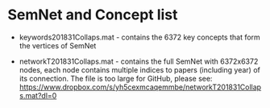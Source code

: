 # SemNet and Concept list

* keywords201831Collaps.mat - contains the 6372 key concepts that form the vertices of SemNet

* networkT201831Collaps.mat - contains the full SemNet with 6372x6372 nodes, each node contains multiple indices to papers (including year) of its connection. The file is too large for GitHub, please see: https://www.dropbox.com/s/yh5cexmcaqemmbe/networkT201831Collaps.mat?dl=0
